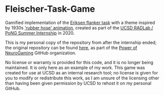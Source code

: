 # Fleischer-Task-Game
Gamified implementation of the [Eriksen flanker task](https://en.wikipedia.org/wiki/Eriksen_flanker_task) with a theme inspired by 1930s ['rubber hose' animation](https://en.wikipedia.org/wiki/Rubber_hose_animation), created as part of the [UCSD RADLab / PoNG Summer Internship](https://pong-center.ucsd.edu/internship/) in 2020.

This is my personal copy of the repository from after the internship ended; the original repository can be found [here](https://github.com/powerofneurogaming/Flanker-Task-Internship), as part of the [Power of NeuroGaming](https://github.com/powerofneurogaming) GitHub organization.

No license or warranty is provided for this code, and it is no longer being maintained. It is only here as an example of my work. This game was created for use at UCSD as an internal research tool; no license is given for you to modify or redistribute this work, as I am unsure of the licensing other than having been given permission by UCSD to rehost it on my personal GitHub.
